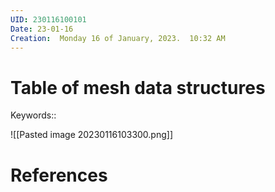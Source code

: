 ```yaml
---
UID: 230116100101
Date: 23-01-16
Creation:  Monday 16 of January, 2023.  10:32 AM
---
```


# Table of mesh data structures

Keywords:: 

![[Pasted image 20230116103300.png]]

# References
